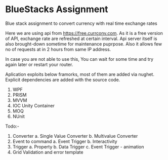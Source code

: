 # BlueStacks Assignment
Blue stack assignment to convert currency with real time exchange rates

Here we are using api from https://free.currconv.com.
As it is a free version of API, exchange rate are refreshed at certain interval.
Api server itself is also brought-down sometime for maintenance puprpose.
Also it allows few no of requests at in 2 hours from same IP address.

In case you are not able to use this, You can wait for some time and try again later or restart your router.

Aplication exploits below framorks, most of them are added via nughet. Explicit dependencies are added with the source code.
1. WPF
2. PRISM
3. MVVM
4. IOC Unity Container
5. MOQ
6. NUnit


Todo:-
1. Converter
  a. Single Value Converter
  b. Multivalue Converter
2. Event to command
  a. Event Trigger
  b. Interactivity
3. Trigger
  a. Property
  b. Data Trigger
  c. Event Trigger - animation
4. Grid Validation and error template
